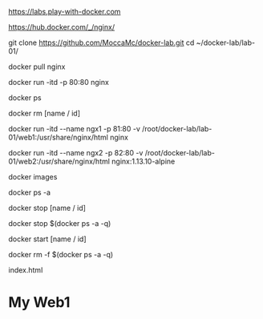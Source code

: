 
https://labs.play-with-docker.com

https://hub.docker.com/_/nginx/

git clone https://github.com/MoccaMc/docker-lab.git
cd ~/docker-lab/lab-01/

docker pull nginx

docker run -itd -p 80:80 nginx

docker ps

docker rm [name / id]

docker run -itd --name ngx1 -p 81:80 -v /root/docker-lab/lab-01/web1:/usr/share/nginx/html nginx

docker run -itd --name ngx2 -p 82:80 -v /root/docker-lab/lab-01/web2:/usr/share/nginx/html nginx:1.13.10-alpine

docker images

docker ps -a

docker stop [name / id]

docker stop $(docker ps -a -q)

docker start [name / id]

docker rm -f $(docker ps -a -q)

index.html 

<html>
    <body>
        <h1>My Web1</h1>
    </body>
</html>

